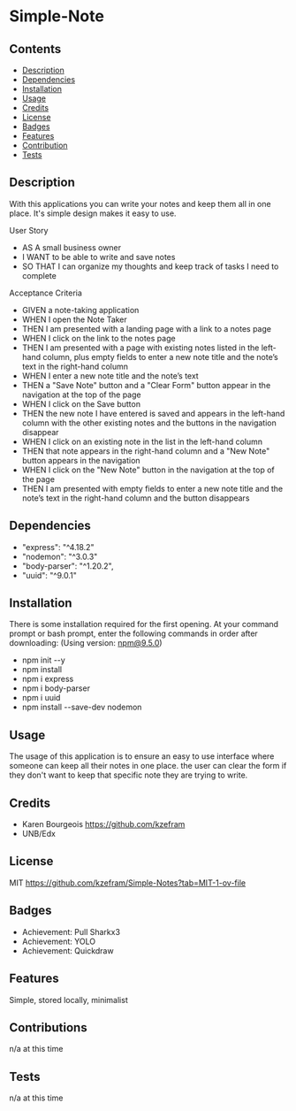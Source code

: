 # Simple-Note

## Contents

- [Description](#description)
- [Dependencies](#dependencies)
- [Installation](#installation)
- [Usage](#usage)
- [Credits](#credits)
- [License](#license)
- [Badges](#badges)
- [Features](#features)
- [Contribution](#contribution)
- [Tests](#tests)

## Description

 With this applications you can write your notes and keep them all in one place. It's simple design makes it easy to use.

 User Story

- AS A small business owner
- I WANT to be able to write and save notes
- SO THAT I can organize my thoughts and keep track of tasks I need to complete

 Acceptance Criteria

- GIVEN a note-taking application
- WHEN I open the Note Taker
- THEN I am presented with a landing page with a link to a notes page
- WHEN I click on the link to the notes page
- THEN I am presented with a page with existing notes listed in the left-hand column, plus empty fields to enter a new note title and the note’s text in the right-hand column
- WHEN I enter a new note title and the note’s text
- THEN a "Save Note" button and a "Clear Form" button appear in the navigation at the top of the page
- WHEN I click on the Save button
- THEN the new note I have entered is saved and appears in the left-hand column with the other existing notes and the buttons in the navigation disappear
- WHEN I click on an existing note in the list in the left-hand column
- THEN that note appears in the right-hand column and a "New Note" button appears in the navigation
- WHEN I click on the "New Note" button in the navigation at the top of the page
- THEN I am presented with empty fields to enter a new note title and the note’s text in the right-hand column and the button disappears

## Dependencies

- "express": "^4.18.2"
- "nodemon": "^3.0.3"
- "body-parser": "^1.20.2",
- "uuid": "^9.0.1"

## Installation

There is some installation required for the first opening. At your command prompt or bash prompt, enter the following commands in order after downloading:
(Using version: npm@9.5.0)
- npm init --y
- npm install
- npm i express
- npm i body-parser
- npm i uuid
- npm install --save-dev nodemon

## Usage

The usage of this application is to ensure an easy to use interface where someone can keep all their notes in one place. the user can clear the form if they don't want to keep that specific note they are trying to write.

## Credits

- Karen Bourgeois https://github.com/kzefram
- UNB/Edx

## License

MIT https://github.com/kzefram/Simple-Notes?tab=MIT-1-ov-file

## Badges

- Achievement: Pull Sharkx3
- Achievement: YOLO
- Achievement: Quickdraw

## Features

Simple, stored locally, minimalist 

## Contributions

n/a at this time

## Tests

n/a at this time